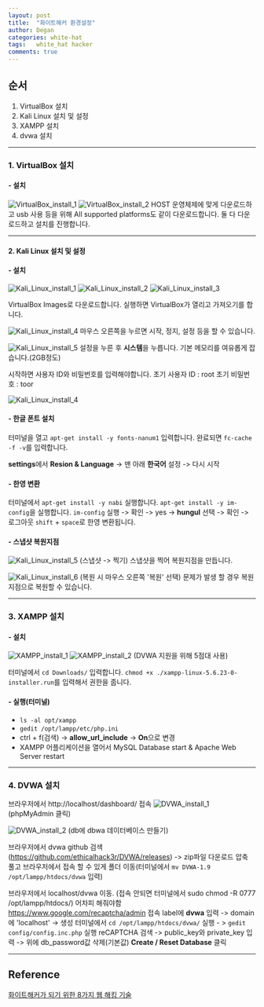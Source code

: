 ```yaml
---
layout: post
title:  "화이트해커 환경설정"
author: Degan
categories: white-hat 
tags:	white_hat hacker 
comments: true
---
```


## 순서
1. VirtualBox 설치
2. Kali Linux 설치 및 설정
3. XAMPP 설치
4. dvwa 설치

---

### 1. VirtualBox 설치

#### - 설치

![VirtualBox_install_1](https://lh3.googleusercontent.com/EIsNBtj_wvBNhPCRZEECl6yzuFI8PDbRfFb348d0c8As_sfX9XVtCfJPFCrjjyOu3IroPqiLYkjjFpKBlnTznNVbhuu2L3mCxocVtzDVQamosPKYTBV7WTMHVuYwqcokeiK5eDMM3BlC4sCrdXrB-dWjTopbbr1RY5RnsMqy4R3Qc4ye3afTRZJFzB86qvuSt38ortN0dryObOzFr--zTsb2u_aPK3VVqXtJ2Abz6IG-g-HvVWR2zT9xuC0A3nlHIhwU4EDrm-znsl8ijEbjinTmRfATSSkVo2l6gJTVztrL5muR13of_Km4tOWGjflvlxvgMtHG8TjMKSJeL8anvAXOGolVE_X3kJlqfZO6C9WJVueQAF9p5NOadT24eErw_WtjSaUiKFT2zBPnjnvzKBcRTvGV4Jc0sJ6SXDTxQbXEEqmHS8zwYuFlfT7SdqrMTFc7JO-cRP9cnVzeUcHhSKiMlAZG-ubIoFnGsfI01STV99u-zEbc0vtA1tg11DLGuBnVm-wsachuCdJN6D_XuEHe24tqRwj0-xm_rVe4BMhHv9qCaAPHnExCLz56aBPEEv_4vS7upJehnFQKZ6zlsdsaX81yUjnzGax1uHnXlA=w944-h423-no)
![VirtualBox_install_2](https://photos.google.com/photo/AF1QipOZCVAt7CmdL3rzMgVxyBJUHMzquLF2dTFXI7eg)
HOST 운영체제에 맞게 다운로드하고 usb 사용 등을 위해 All supported platforms도 같이 다운로드합니다.
둘 다 다운로드하고 설치를 진행합니다.

---
#### 2. Kali Linux 설치 및 설정

#### - 설치

![Kali_Linux_install_1](https://photos.google.com/photo/AF1QipO55o5t7yeTDr32sbidKX8cgBjrSjAECz9hQrYc)
![Kali_Linux_install_2](https://photos.google.com/photo/AF1QipMG2VhqguOnDkr_ATVlTSlD7tW4ZJdQUGxn4-uw)
![Kali_Linux_install_3](https://photos.google.com/photo/AF1QipO7iCJSrnIjd6MEi_svfPe5PXn-jq2REhgh_d7W)

VirtualBox Images로 다운로드합니다.
실행하면 VirtualBox가 열리고 가져오기를 합니다.

![Kali_Linux_install_4](https://photos.google.com/photo/AF1QipOoN4IXrKjK8JzUTBrTKnY4uhbYOlWuxMIIh5AS)
마우스 오른쪽을 누르면 시작, 정지, 설정 등을 할 수 있습니다.

![Kali_Linux_install_5](https://photos.google.com/photo/AF1QipNzziJbEax8aHB8eNda9ZJ9sU6CUPOU-GVJ157L)
설정을 누른 후 **시스템**을 누릅니다. 기본 메모리를 여유롭게 잡습니다.(2GB정도)

시작하면 사용자 ID와 비밀번호를 입력해야합니다.
초기 사용자 ID : root
초기 비밀번호 : toor

![Kali_Linux_install_4](https://photos.google.com/photo/AF1QipM4lP8bqSYxniGSRNfE8qH2pvxo3VG83fdPlTjZ)

#### - 한글 폰트 설치
터미널을 열고 `apt-get install -y fonts-nanum1` 입력합니다.
완료되면 `fc-cache -f -v`를 입력합니다.

**settings**에서 **Resion & Language** -> 맨 아래 **한국어** 설정 -> 다시 시작

#### - 한영 변환
터미널에서 
`apt-get install -y nabi` 실행합니다. 
`apt-get install -y im-config`을 실행합니다. 
`im-config` 실행 -> 확인 -> yes -> **hungul** 선택 -> 확인 -> 로그아웃
`shift` + `space`로 한영 변환됩니다. 

#### - 스냅샷 복원지점
![Kali_Linux_install_5](https://photos.google.com/photo/AF1QipMY3RUzSCERE7JzGUeDtNUCvV_q8m4msi1lfJdr)
(스냅샷 -> 찍기) 
스냅샷을 찍어 복원지점을 만듭니다. 

![Kali_Linux_install_6](https://photos.google.com/photo/AF1QipNu9ZnZEDSH2SIXoN6BYVvI2zSg4ordFjpayP5d)
(복원 시 마우스 오른쪽 '복원' 선택)
문제가 발생 할 경우 복원지점으로 복원할 수 있습니다.

---

### 3. XAMPP 설치

#### - 설치
![XAMPP_install_1](https://photos.google.com/photo/AF1QipOMBZrUx8wDp-TaEj_FX4rac0NkE3qfGFQtGKzu)
![XAMPP_install_2](https://photos.google.com/photo/AF1QipPF16AhDSfygt1kUZJJgn9SnO9eaYOu3Q73R0vB)
(DVWA 지원을 위해 5점대 사용)

터미널에서 `cd Downloads/` 입력합니다.
`chmod +x ./xampp-linux-5.6.23-0-installer.run`를 입력해서 권한을 줍니다.

#### - 실행(터미널)
* `ls -al opt/xampp`
* `gedit /opt/lampp/etc/php.ini`
* ctrl + f(검색) -> **allow_url_include** -> **On**으로 변경
* XAMPP 어플리케이션을 열어서 MySQL Database start & Apache Web Server restart

---

### 4. DVWA 설치

브라우저에서 http://localhost/dashboard/ 접속
![DVWA_install_1](https://photos.google.com/photo/AF1QipOTaRXN-uBTP3rPSsp5dJWanisbr0r0Phj5qb99)
(phpMyAdmin 클릭)

![DVWA_install_2](https://photos.google.com/photo/AF1QipMWmwsnW97Q5XBVzOfyV7SKfHZEPCKzGhn6pOP2)
(db에 dbwa 데이터베이스 만들기)

브라우저에서 dvwa github 검색(https://github.com/ethicalhack3r/DVWA/releases) -> zip파일 다운로드
압축 풀고 브라우저에서 접속 할 수 있게 폴더 이동(터미널에서 `mv DVWA-1.9 /opt/lampp/htdocs/dvwa` 입력)

브라우저에서 localhost/dvwa 이동.
(접속 안되면 터미널에서 sudo chmod -R 0777 /opt/lampp/htdocs/) 어차피 해줘야함
https://www.google.com/recaptcha/admin 접속
label에 **dvwa** 입력 -> domain에 'localhost' -> 생성
터미널에서 `cd /opt/lampp/htdocs/dvwa/` 실행 - > `gedit config/config.inc.php` 실행
reCAPTCHA 검색 -> public_key와 private_key 입력 -> 위에 db_password값 삭제(기본값)
**Create / Reset Database** 클릭

---

## Reference

[화이트해커가 되기 위한 8가지 웹 해킹 기술](https://www.udemy.com/everything-about-white-hat-hacker/learn/v4/overview)
